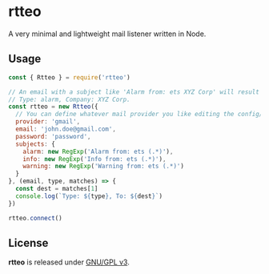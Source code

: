 # rtteo

A very minimal and lightweight mail listener written in Node.

## Usage

```js
const { Rtteo } = require('rtteo')

// An email with a subject like 'Alarm from: ets XYZ Corp' will result in:
// Type: alarm, Company: XYZ Corp.
const rtteo = new Rtteo({
  // You can define whatever mail provider you like editing the config/default.json file
  provider: 'gmail',
  email: 'john.doe@gmail.com',
  password: 'password',
  subjects: {
    alarm: new RegExp('Alarm from: ets (.*)'),
    info: new RegExp('Info from: ets (.*)'),
    warning: new RegExp('Warning from: ets (.*)')
  }
}, (email, type, matches) => {
  const dest = matches[1]
  console.log(`Type: ${type}, To: ${dest}`)
})

rtteo.connect()
```

## License

**rtteo** is released under [GNU/GPL v3](LICENSE).

